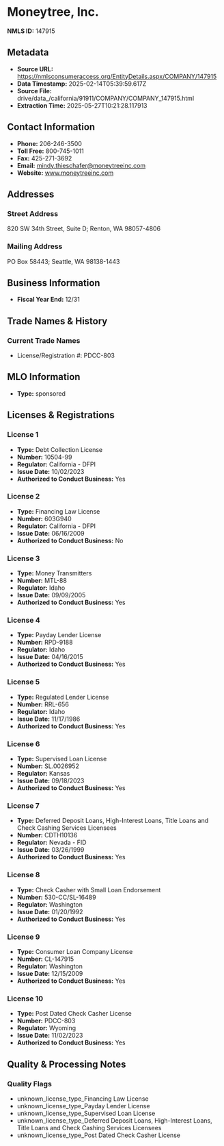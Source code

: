 # Moneytree, Inc.

**NMLS ID:** 147915

## Metadata
- **Source URL:** https://nmlsconsumeraccess.org/EntityDetails.aspx/COMPANY/147915
- **Data Timestamp:** 2025-02-14T05:39:59.617Z
- **Source File:** drive/data_/california/91911/COMPANY/COMPANY_147915.html
- **Extraction Time:** 2025-05-27T10:21:28.117913

## Contact Information
- **Phone:** 206-246-3500
- **Toll Free:** 800-745-1011
- **Fax:** 425-271-3692
- **Email:** mindy.thieschafer@moneytreeinc.com
- **Website:** www.moneytreeinc.com

## Addresses
### Street Address
820 SW 34th Street, Suite D; Renton, WA 98057-4806

### Mailing Address
PO Box 58443; Seattle, WA 98138-1443

## Business Information
- **Fiscal Year End:** 12/31

## Trade Names & History
### Current Trade Names
- License/Registration #: PDCC-803

## MLO Information
- **Type:** sponsored

## Licenses & Registrations

### License 1
- **Type:** Debt Collection License
- **Number:** 10504-99
- **Regulator:** California - DFPI
- **Issue Date:** 10/02/2023
- **Authorized to Conduct Business:** Yes

### License 2
- **Type:** Financing Law License
- **Number:** 603G940
- **Regulator:** California - DFPI
- **Issue Date:** 06/16/2009
- **Authorized to Conduct Business:** No

### License 3
- **Type:** Money Transmitters
- **Number:** MTL-88
- **Regulator:** Idaho
- **Issue Date:** 09/09/2005
- **Authorized to Conduct Business:** Yes

### License 4
- **Type:** Payday Lender License
- **Number:** RPD-9188
- **Regulator:** Idaho
- **Issue Date:** 04/16/2015
- **Authorized to Conduct Business:** Yes

### License 5
- **Type:** Regulated Lender License
- **Number:** RRL-656
- **Regulator:** Idaho
- **Issue Date:** 11/17/1986
- **Authorized to Conduct Business:** Yes

### License 6
- **Type:** Supervised Loan License
- **Number:** SL.0026952
- **Regulator:** Kansas
- **Issue Date:** 09/18/2023
- **Authorized to Conduct Business:** Yes

### License 7
- **Type:** Deferred Deposit Loans, High-Interest Loans, Title Loans and Check Cashing Services Licensees
- **Number:** CDTH10136
- **Regulator:** Nevada - FID
- **Issue Date:** 03/26/1999
- **Authorized to Conduct Business:** Yes

### License 8
- **Type:** Check Casher with Small Loan Endorsement
- **Number:** 530-CC/SL-16489
- **Regulator:** Washington
- **Issue Date:** 01/20/1992
- **Authorized to Conduct Business:** Yes

### License 9
- **Type:** Consumer Loan Company License
- **Number:** CL-147915
- **Regulator:** Washington
- **Issue Date:** 12/15/2009
- **Authorized to Conduct Business:** Yes

### License 10
- **Type:** Post Dated Check Casher License
- **Number:** PDCC-803
- **Regulator:** Wyoming
- **Issue Date:** 11/02/2023
- **Authorized to Conduct Business:** Yes

## Quality & Processing Notes
### Quality Flags
- unknown_license_type_Financing Law License
- unknown_license_type_Payday Lender License
- unknown_license_type_Supervised Loan License
- unknown_license_type_Deferred Deposit Loans, High-Interest Loans, Title Loans and Check Cashing Services Licensees
- unknown_license_type_Post Dated Check Casher License
